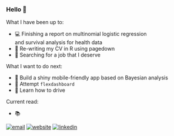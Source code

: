 ### Hello :rainbow:


What I have been up to:

- :computer: Finishing a report on multinomial logistic regression
<br> and survival analysis for health data
- :gem: Re-writing my CV in R using pagedown
- :money_with_wings: Searching for a job that I deserve

What I want to do next:

- :gem: Build a shiny mobile-friendly app based on Bayesian analysis
- :white_flower: Attempt ```flexdashboard```
- :blue_car: Learn how to drive

Current read:

- :books:


[![email](https://img.shields.io/badge/-contact-black?color=hotpink&style=for-the-badge&logo=phone&link=mailto:minh.chau@outlook.co.nz)](mailto:minh.chau@outlook.co.nz)
[![website](https://img.shields.io/badge/-website-black?color=hotpink&style=for-the-badge&link=minhchauvannguyen.github.io)](minhchauvannguyen.github.io)
[![linkedin](https://img.shields.io/badge/-linkedin-black?color=hotpink&style=for-the-badge&logo=linkedin&link=https://www.linkedin.com/in/minh-chau-van/)](https://www.linkedin.com/in/minh-chau-van/)
